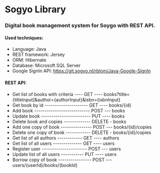 # Sogyo Library

### Digital book management system for Soygo with REST API.

#### Used techniques:
- Language: Java
- REST framework: Jersey
- ORM: Hibernate
- Database: Microsoft SQL Server
- Google SignIn API: https://git.sogyo.nl/rblom/Java-Google-SignIn

#### REST API:
- Get list of books with criteria ---- GET ---- books?title={titleInput]&author={authorInput}&isbn={isbnInput}
- Get book by id --------------------- GET ---- books/{id}
- Add book --------------------------- POST --- books
- Update book ------------------------ PUT ---- books
- Delete book and copies ------------- DELETE - books
- Add one copy of book --------------- POST --- books/{id}/copies
- Delete one copy of book ------------ DELETE - books/{id}/copies
- Get list of all authors ------------ GET ---- authors
- Get list of all users -------------- GET ---- users
- Register user ---------------------- POST --- users
- Update list of all users ----------- PUT ---- users
- Borrow copy of book ---------------- POST --- users/{userId}/books/{bookId}